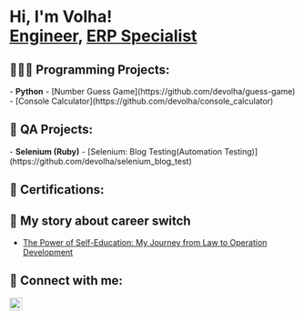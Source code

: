 <h1>Hi, I'm Volha! <br/><a href="https://github.com/devolha">Engineer</a>, <a href="https://www.linkedin.com/in/volha-sakalouskaya/">ERP Specialist</a>

<h2>👩🏼‍💻 Programming Projects:</h2>
- <b>Python</b>
  - [Number Guess Game](https://github.com/devolha/guess-game)
  - [Console Calculator](https://github.com/devolha/console_calculator)
<h2>🧪 QA Projects:</h2>
  - <b>Selenium (Ruby)</b>
  - [Selenium: Blog Testing(Automation Testing)](https://github.com/devolha/selenium_blog_test)

<h2>📄 Certifications:</h2>

<h2>📇 My story about career switch</h2>

- [The Power of Self-Education: My Journey from Law to Operation Development](https://www.linkedin.com/pulse/power-self-education-my-journey-from-law-operation-volha-sakalouskaya-c8gwc/?trackingId=15%2Bp7%2F%2FYSTmPm3iq%2F71wkA%3D%3D)


<h2> 🤳 Connect with me:</h2>

[<img align="left" alt="VolhaSakalouskay | LinkedIn" width="22px" src="https://cdn.jsdelivr.net/npm/simple-icons@v3/icons/linkedin.svg" />][linkedin]

[linkedin]: https://linkedin.com/in/volha-sakalouskaya/





<!-- 👋 Hi, my name is Vołha, I am a `self-taught beginner software developer` from Belarus, currently working in Poland.
- 🌱 My current job responsibilities maintaining ERP systems inspired me to delve deeper into IT and software development.
- 💞️ I’m looking to collaborate on Python projects.
- 📫 How to reach me:
  - [LinkedIn](https://www.linkedin.com/in/volha-sakalouskaya/)
  - [Email](sokolowskaoa@gmail.com)
- ⚡ Fun fact: I'm afraid of geese...
-->
